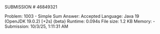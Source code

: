 SUBMISSION # 46849321

Problem:
1003 - Simple Sum
Answer:
Accepted
Language:
Java 19 (OpenJDK 19.0.2) [+2s] {beta}
Runtime:
0.094s
File size:
1.2 KB
Memory: -
Submission:
10/3/25, 1:11:31 AM
